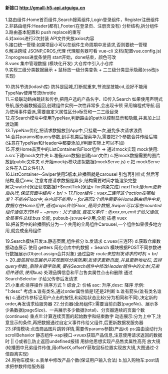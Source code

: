 #### 新接口 http://gmall-h5-api.atguigu.cn 
1.路由组件:Home首页组件,Search搜索组件,Login登录组件，Register注册组件 <br/>
2.非路由组件:Header(都有),Footer(在登录页、注册页没有) 分析结构,拆分组件 <br/>
3.路由基本配置和 push replace的重写 <br/>
4.对axios进行2次封装 API文件夹放axios内容 <br/>
5.接口统一管理:如果项目小可以在组件生命周期中发请求,否则要统一管理 <br/>
6.解决跨域 JSONP,CROS,代理 代理服务器可看 vue-cli 文档(配置vue.config.js) <br/>
7.nprogress进度条使用 start开始，done结束，颜色可改 <br/>
8.vuex 集中管理数据 (模块化开发) 大仓库中引入小仓库 <br/>
9.实现三级分类数据展示 + 鼠标放一级分类变色 + 二三级分类显示隐藏(css改js实现) <br/>

10.防抖节流(lodash库) 防抖是回城,打断就重来,节流是技能cd,没好不能用 TypeNav使用节流throttle<br/>
11.三级联动路由跳转和传参,把用户选的产品名字、ID传入Search 
如果使用声明式导航,服务器数据返回,创建组件实例一次性非常多,会出现卡顿
采用编程式导航:因为使用事件委派,需要自定义属性区分a标签和一二三级目录 <br/>
12.在Search模块中使用TypeNav,判断路由的path以控制显示和隐藏,并且加上过渡动画 <br/>
13.TypeNav优化,把请求数据放到App中,只挂载一次,避免多次请求浪费 <br/>
14.合并params和query参数,到手机类后搜索华为,需要把2个参数合并传给后端(注意在TypeNav和Header中都要添加,if判断实际上可以不加) <br/>
15.开发Home首页中的ListContainer和Floor组件 -> 通过mock实现
mock使用:
a.src下建mock文件夹 
b.准备json数据(创建json文件) 
c.把mock数据需要的图片放到public文件夹
d.开始mockjs模块虚拟数据(mockServe.js)
e.把 mockServe 文件在入口文件引入 <br/>
16.ListContainer--Swiper使用5版本,轮播图就是carousel 引包再引样式 然后写结构,最后new,
注意考虑请求数据是异步,结构需要时间才能渲染完整      
解决:watch(保证获取数据)+$nextTick(保证v-for渲染完成) $nextTick是dom更新后执行,保证页面中结构<br/>
17.Floor组件:vuex三连环 这个 action 在哪触发？不能在 Floor 中,在内部不能用v-for遍历2个组件
需要在 Home 路由组件中发,数据存在Home组件,通过props传给Floor,是同步数据,Swiper可以写在mounted
组件通信方式6种-- props:父子通信, 自定义事件:@xxx,$on,$emit 子给父通信, 全局事件总线:$bus 全能,
pubsub-js:vue中少用,全能 插槽 vuex  <br/>
18.把首页中的轮播图拆分为一个共用的全局组件Carousel,一个组件如果很多地方用,就变成全局组件 <br/>

19.Search模块开发:a.静态页面,组件拆分 b.发请求 c.vuex(三连环) d.获取仓库数据动态展示 
使用 getters 简化仓库中的数据  + Search 模块根据POST不同参数进行数据展示(Object.assign合并对象)
通过监听 $route 来控制发请求的时机 <br/>
20.面包屑动态展示并实现删除分类效果(发请求更新页面,并且更新地址栏,去掉query参数),
删除关键字效果,要在Search组件中修改Header组件中的文本(兄弟组件通信,使用$bus)
处理品牌信息和平台售卖属性点击和删除 通过 SearchSelector 子给父传参后发请求<br/>
21.小重点:排序操作 排序方式 1: 综合,2: 价格 asc: 升序,desc: 降序  示例: "1:desc"
考虑:a.谁有类名,通过order属性值是1还是2判断 b.谁有箭头(谁有类名谁有) 
c.通过传参标记用户点击的按钮,和起始状态比较(分为相同和不同),决定新的order,再发请求给服务器
22.分页器(全局组件):需要当前页数(pageNo)、展示多少条数据(pageSize)、一共展示多少数据(total)、分页器连续的页面个数(continues) 重点!!!:计算连续页面的起始数字和结束数字 
动态展示:分为上中下,注意显示的条件,再把数据通过自定义事件传给父组件,后更新数据发服务器 <br/>
23.详情模块:点击商品图片跳转详情,需要传params参数(产品id) ps:路由滚动行为scrollBehavior
静态组件->api接口->vuex获取产品信息,注意使用请求返回的数据时 || {}或者[],防止返回undefined报错
用排他思想实现产品售卖属性高亮 
放大镜(轮播图中兄弟组件传值,用offsetX,offsetY获取鼠标位置实现放大镜,大图通过-2倍距离实现) <br/>
24.购物车模块:
a.表单中修改产品个数(保证用户输入合法)
b.加入购物车:post请求把参数传给服务器
